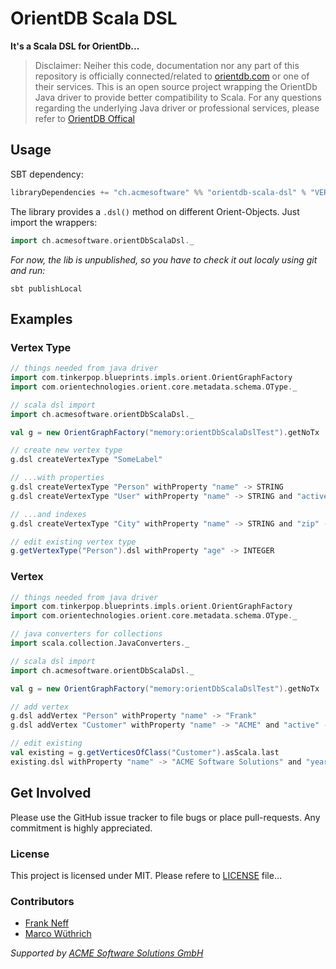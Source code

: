 OrientDB Scala DSL
==================

**It's a Scala DSL for OrientDb...**

> Disclaimer: 
> Neiher this code, documentation nor any part of this repository is officially connected/related to 
[orientdb.com](http://orientdb.com/) or one of their services. This is an open source project wrapping the OrientDb Java
driver to provide better compatibility to Scala.
> For any questions regarding the underlying Java driver or professional services, please refer to 
[OrientDB Offical](http://orientdb.com/)

Usage
-----

SBT dependency:

```scala
libraryDependencies += "ch.acmesoftware" %% "orientdb-scala-dsl" % "VERSION"
```

The library provides a `.dsl()` method on different Orient-Objects. Just import the wrappers:

```scala
import ch.acmesoftware.orientDbScalaDsl._
```

*For now, the lib is unpublished, so you have to check it out localy using git and run:*

```shell
sbt publishLocal
```

Examples
--------

### Vertex Type

```scala
// things needed from java driver
import com.tinkerpop.blueprints.impls.orient.OrientGraphFactory
import com.orientechnologies.orient.core.metadata.schema.OType._

// scala dsl import
import ch.acmesoftware.orientDbScalaDsl._

val g = new OrientGraphFactory("memory:orientDbScalaDslTest").getNoTx

// create new vertex type
g.dsl createVertexType "SomeLabel"

// ...with properties
g.dsl createVertexType "Person" withProperty "name" -> STRING
g.dsl createVertexType "User" withProperty "name" -> STRING and "active" -> BOOLEAN

// ...and indexes
g.dsl createVertexType "City" withProperty "name" -> STRING and "zip" -> INTEGER unique "name" unique "zip"

// edit existing vertex type
g.getVertexType("Person").dsl withProperty "age" -> INTEGER

```

### Vertex

```scala
// things needed from java driver
import com.tinkerpop.blueprints.impls.orient.OrientGraphFactory
import com.orientechnologies.orient.core.metadata.schema.OType._

// java converters for collections
import scala.collection.JavaConverters._

// scala dsl import
import ch.acmesoftware.orientDbScalaDsl._

val g = new OrientGraphFactory("memory:orientDbScalaDslTest").getNoTx

// add vertex
g.dsl addVertex "Person" withProperty "name" -> "Frank"
g.dsl addVertex "Customer" withProperty "name" -> "ACME" and "active" -> true

// edit existing
val existing = g.getVerticesOfClass("Customer").asScala.last
existing.dsl withProperty "name" -> "ACME Software Solutions" and "year" -> 2017

```

Get Involved
------------

Please use the GitHub issue tracker to file bugs or place pull-requests. Any commitment is highly appreciated.

### License

This project is licensed under MIT. Please refere to [LICENSE](LICENSE) file...

### Contributors

* [Frank Neff](https://github.com/frne)
* [Marco Wüthrich](https://github.com/marcow93)

*Supported by [ACME Software Solutions GmbH](https://github.com/acme-software)*
